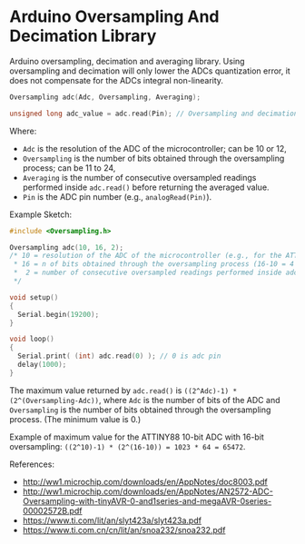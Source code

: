 # Arduino Oversampling And Decimation Library

Arduino oversampling, decimation and averaging library.
Using oversampling and decimation will only lower the ADCs quantization error, it does not
compensate for the ADCs integral non-linearity. 

```c
Oversampling adc(Adc, Oversampling, Averaging);

unsigned long adc_value = adc.read(Pin); // Oversampling and decimation
```

Where:

- `Adc` is the resolution of the ADC of the microcontroller; can be 10 or 12,
- `Oversampling` is the number of bits obtained through the oversampling process; can be 11 to 24,
- `Averaging` is the number of consecutive oversampled readings performed inside `adc.read()` before returning the averaged value.
- `Pin` is the ADC pin number (e.g., `analogRead(Pin)`).

Example Sketch:

```c
#include <Oversampling.h>

Oversampling adc(10, 16, 2);
/* 10 = resolution of the ADC of the microcontroller (e.g., for the ATTINY88, the ADC resolution is 10 bits)
 * 16 = n of bits obtained through the oversampling process (16-10 = 4 additional bits)
 *  2 = number of consecutive oversampled readings performed inside adc.read() before returning the averaged value.
 */

void setup()
{
  Serial.begin(19200);
}

void loop()
{
  Serial.print( (int) adc.read(0) ); // 0 is adc pin
  delay(1000);
}
```

The maximum value returned by `adc.read()` is `((2^Adc)-1) * (2^(Oversampling-Adc))`, where `Adc` is the number of bits of the ADC and `Oversampling` is the number of bits obtained through the oversampling process. (The minimum value is 0.)

Example of maximum value for the ATTINY88 10-bit ADC with 16-bit oversampling: `((2^10)-1) * (2^(16-10)) = 1023 * 64 = 65472`.

References:

- http://ww1.microchip.com/downloads/en/AppNotes/doc8003.pdf
- http://ww1.microchip.com/downloads/en/AppNotes/AN2572-ADC-Oversampling-with-tinyAVR-0-and1series-and-megaAVR-0series-00002572B.pdf
- https://www.ti.com/lit/an/slyt423a/slyt423a.pdf
- https://www.ti.com.cn/cn/lit/an/snoa232/snoa232.pdf

